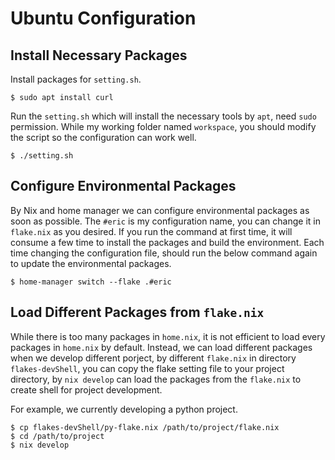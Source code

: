# Ubuntu Configuration

## Install Necessary Packages

Install packages for `setting.sh`.

```
$ sudo apt install curl
```

Run the `setting.sh` which will install the necessary tools by `apt`, need `sudo` permission. While my working folder named `workspace`, you should modify the script so the configuration can work well.

```shell
$ ./setting.sh
```

## Configure Environmental Packages

By Nix and home manager we can configure environmental packages as soon as possible. The `#eric` is my configuration name, you can change it in `flake.nix` as you desired. If you run the command at first time, it will consume a few time to install the packages and build the environment. Each time changing the configuration file, should run the below command again to update the environmental packages.

```shell
$ home-manager switch --flake .#eric
```

## Load Different Packages from `flake.nix`

While there is too many packages in `home.nix`, it is not efficient to load every packages in `home.nix` by default. Instead, we can load different packages when we develop different porject, by different `flake.nix` in directory `flakes-devShell`, you can copy the flake setting file to your project directory, by `nix develop` can load the packages from the `flake.nix` to create shell for project development.

For example, we currently developing a python project.

```shell
$ cp flakes-devShell/py-flake.nix /path/to/project/flake.nix
$ cd /path/to/project
$ nix develop
```
